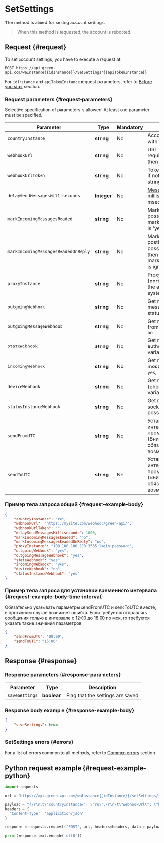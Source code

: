# SetSettings

The method is aimed for setting account settings. 

> When this method is requested, the account is rebooted.

## Request {#request}

To set account settings, you have to execute a request at:
```
POST https://api.green-api.com/waInstance{{idInstance}}/SetSettings/{{apiTokenInstance}}
```

For `idInstance` and `apiTokenInstance` request parameters, refer to [Before you start](../../before-start.md#parameters) section.

### Request parameters {#request-parameters}

Selective specification of parameters is allowed. At least one parameter must be specified.

Parameter | Type | Mandatory | Description
----- | ----- | ----- | -----
`countryInstance` | **string** | No | Account country code in accordance with [ISO 3166-2](https://ru.wikipedia.org/wiki/ISO_3166-2) standard
`webhookUrl` | **string** | No | URL for sending notifications. If it is required to disable getting notifications, then specify an empty string
`webhookUrlToken` | **string** | No | Token to access your notification server, if not required, then specify an empty string 
`delaySendMessagesMilliseconds` | **integer** | No | [Message sending delay](../send-messages-delay.md) is in milliseconds. Minimum value is 500 msec
`markIncomingMessagesReaded` | **string** | No | Mark incoming messages as read or not, possible variants: `yes`,` no`. Ignored if markIncomingMessagesReadedOnReply is 'yes'.
`markIncomingMessagesReadedOnReply` | **string** | No | Mark incoming messages as read when posting a message to the chat via API, possible variants: `yes`,` no`. If it is 'yes', then the markIncomingMessagesReaded setting is ignored.
`proxyInstance` | **string** | No | Proxy for the account in the format {ip}:{port}:{login}:{password}, if you want the account to work on your proxy; system proxies are used by default
`outgoingWebhook` | **string** | No |Get notifications about outgoing messages sending/delivering/reading statuses, possible variants: `yes`,` no`
`outgoingMessageWebhook` | **string** | No |Get notifications about messages sent from the phone, possible variants: `yes`,` no`
`stateWebhook` | **string** | No |Get notifications about the account authorization state change, possible variants: `yes`,` no`
`incomingWebhook` | **string** | No |Get notifications about incoming messages and files, possible variants: `yes`,` no`
`deviceWebhook` | **string** | No |Get notifications about the device (phone) and battery level, possible variants: `yes`,` no`
`statusInstanceWebhook` | **string** | No | Get notifications about the account socket connection status change, possible variants: `yes`,` no`
`sendFromUTC` | **string** | No | Установить настройку аккаунта интервал отправки из очереди в промежуток времени ОТ указанного (Внимание, время указано в UTC), обязателен, если указано `sendToUTC`, возможные значения: `09:00`
`sendToUTC` | **string** |  No | Установить настройку аккаунта интервал отправки из очереди в промежуток времени ДО указанного (Внимание, время указано в UTC), обязателен, если указано `sendFromUTC`, возможные значения: `12:00`

### Пример тела запроса общий {#request-example-body}

```json
{
    "countryInstance": "ru",
    "webhookUrl": "https://mysite.com/webhook/green-api/",
    "webhookUrlToken": "",
    "delaySendMessagesMilliseconds": 1000,
    "markIncomingMessagesReaded": "no",
    "markIncomingMessagesReadedOnReply": "no",
    "proxyInstance": "100.100.100.100:3535:login:password",
    "outgoingWebhook": "yes",
    "outgoingMessageWebhook": "yes",
    "stateWebhook": "yes",
    "incomingWebhook": "yes",
    "deviceWebhook": "no",
    "statusInstanceWebhook": "yes" 
}
```
### Пример тела запроса для установки временного интервала {#request-example-body-time-interval}

Обязательно указывать параметры sendFromUTC и sendToUTC вместе, в противном случае возникнет ошибка.
Если требуется отправлять сообщения только в интервале с 12:00 до 18:00 по мск, то требуется указать такие значения параметров:

```json
{
    "sendFromUTC": "09:00",
    "sendToUTC": "15:00"
}
```

## Response {#response}

### Response parameters {#response-parameters}

Parameter | Type |  Description
----- | ----- | ----- 
`saveSettings` | **boolean** | Flag that the settings are saved

### Response body example {#response-example-body}

```json
{
    "saveSettings": true
}
```

### SetSettings errors {#errors}

For a list of errors common to all methods, refer to [Common errors](../common-errors.md) section

## Python request example {#request-example-python}

```python
import requests

url = "https://api.green-api.com/waInstance{{idInstance}}/setSettings/{{apiTokenInstance}}"

payload = "{\r\n\t\"countryInstance\": \"ru\",\r\n\t\"webhookUrl\": \"https://mysite.ru\",\r\n\t\"delaySendMessagesMilliseconds\": 1000,\r\n\t\"markIncomingMessagesReaded\": \"no\",\r\n\t\"proxyInstance\": \"123.456.78.910:39898:qGKqCo:Jb26Xz\",\r\n\t\"outgoingWebhook\": \"yes\",\r\n\t\"stateWebhook\": \"yes\",\r\n\t\"incomingWebhook\": \"yes\",\r\n\t\"deviceWebhook\": \"no\"\r\n}"
headers = {
  'Content-Type': 'application/json'
}

response = requests.request("POST", url, headers=headers, data = payload)

print(response.text.encode('utf8'))
```
